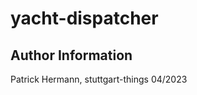 # yacht-dispatcher

Author Information
------------------
Patrick Hermann, stuttgart-things 04/2023
